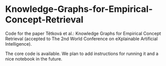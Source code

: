 # Knowledge-Graphs-for-Empirical-Concept-Retrieval
Code for the paper Tětková et al.: Knowledge Graphs for Empirical Concept Retrieval (accepted to The 2nd World Conference on eXplainable Artificial Intelligence).

The core code is available. We plan to add instructions for running it and a nice notebook in the future.